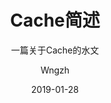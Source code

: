 ---
layout:     post
title:      Cache简述
subtitle:   一篇关于Cache的水文
date:       2019-01-28
author:     Wngzh
header-img: 'img/post-bg-rwd.jpg'
catalog: true
tags:
    - CPU
---